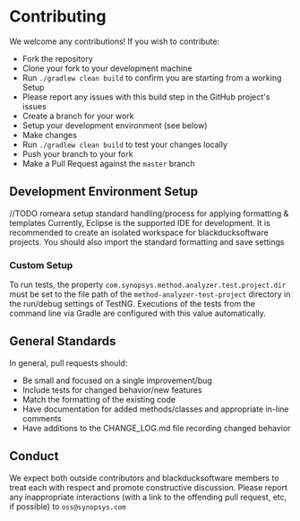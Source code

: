 # Contributing

We welcome any contributions! If you wish to contribute:

- Fork the repository
- Clone your fork to your development machine
- Run `./gradlew clean build` to confirm you are starting from a working Setup
 - Please report any issues with this build step in the GitHub project's issues
- Create a branch for your work
- Setup your development environment (see below)
- Make changes
- Run `./gradlew clean build` to test your changes locally
- Push your branch to your fork
- Make a Pull Request against the `master` branch

## Development Environment Setup

//TODO romeara setup standard handling/process for applying formatting & templates
Currently, Eclipse is the supported IDE for development. It is recommended to create an isolated workspace for blackducksoftware projects. You should also import the standard formatting and save settings

### Custom Setup

To run tests, the property `com.synopsys.method.analyzer.test.project.dir` must be set to the file path of the `method-analyzer-test-project` directory in the run/debug settings of TestNG. Executions of the tests from the command line via Gradle are configured with this value automatically.


## General Standards

In general, pull requests should:
- Be small and focused on a single improvement/bug
- Include tests for changed behavior/new features
- Match the formatting of the existing code
- Have documentation for added methods/classes and appropriate in-line comments
- Have additions to the CHANGE_LOG.md file recording changed behavior

## Conduct

We expect both outside contributors and blackducksoftware members to treat each with respect and promote constructive discussion. Please report any inappropriate interactions (with a link to the offending pull request, etc, if possible) to `oss@synopsys.com`